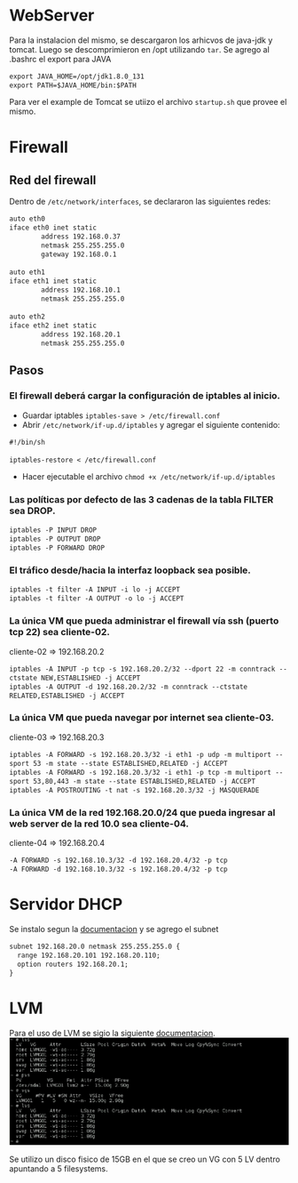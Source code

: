 # WebServer
Para la instalacion del mismo, se descargaron los arhicvos de java-jdk y tomcat. Luego se descomprimieron en /opt utilizando `tar`. Se agrego al .bashrc el export para JAVA
```
export JAVA_HOME=/opt/jdk1.8.0_131
export PATH=$JAVA_HOME/bin:$PATH
```

Para ver el example de Tomcat se utiizo el archivo `startup.sh` que provee el mismo.

# Firewall
## Red del firewall
Dentro de `/etc/network/interfaces`, se declararon las siguientes redes:
```
auto eth0
iface eth0 inet static
        address 192.168.0.37
        netmask 255.255.255.0
        gateway 192.168.0.1
        
auto eth1
iface eth1 inet static
        address 192.168.10.1
        netmask 255.255.255.0
        
auto eth2
iface eth2 inet static
        address 192.168.20.1
        netmask 255.255.255.0
```

## Pasos
### El firewall deberá cargar la configuración de iptables al inicio.

- Guardar iptables  `iptables-save > /etc/firewall.conf`
- Abrir `/etc/network/if-up.d/iptables` y agregar el siguiente contenido:
```
#!/bin/sh

iptables-restore < /etc/firewall.conf
```
- Hacer ejecutable el archivo `chmod +x /etc/network/if-up.d/iptables`

### Las políticas por defecto de las 3 cadenas de la tabla FILTER sea DROP.
```
iptables -P INPUT DROP
iptables -P OUTPUT DROP
iptables -P FORWARD DROP
```

### El tráfico desde/hacia la interfaz loopback sea posible.
```
iptables -t filter -A INPUT -i lo -j ACCEPT
iptables -t filter -A OUTPUT -o lo -j ACCEPT
```

### La única VM que pueda administrar el firewall vía ssh (puerto tcp 22) sea cliente-02.
cliente-02 => 192.168.20.2
```
iptables -A INPUT -p tcp -s 192.168.20.2/32 --dport 22 -m conntrack --ctstate NEW,ESTABLISHED -j ACCEPT
iptables -A OUTPUT -d 192.168.20.2/32 -m conntrack --ctstate RELATED,ESTABLISHED -j ACCEPT
```

### La única VM que pueda navegar por internet sea cliente-03.
cliente-03 => 192.168.20.3
```
iptables -A FORWARD -s 192.168.20.3/32 -i eth1 -p udp -m multiport --sport 53 -m state --state ESTABLISHED,RELATED -j ACCEPT
iptables -A FORWARD -s 192.168.20.3/32 -i eth1 -p tcp -m multiport --sport 53,80,443 -m state --state ESTABLISHED,RELATED -j ACCEPT
iptables -A POSTROUTING -t nat -s 192.168.20.3/32 -j MASQUERADE
```

### La única VM de la red 192.168.20.0/24 que pueda ingresar al web server de la red 10.0 sea cliente-04.
cliente-04 => 192.168.20.4
```
-A FORWARD -s 192.168.10.3/32 -d 192.168.20.4/32 -p tcp
-A FORWARD -d 192.168.10.3/32 -s 192.168.20.4/32 -p tcp
```

# Servidor DHCP
Se instalo segun la [documentacion](https://servidordebian.org/es/wheezy/intranet/dhcp/server) y se agrego el subnet
```
subnet 192.168.20.0 netmask 255.255.255.0 {
  range 192.168.20.101 192.168.20.110;
  option routers 192.168.20.1;
}
```

# LVM
Para el uso de LVM se sigio la siguiente [documentacion](https://techencyclopedia.wordpress.com/2018/03/11/how-to-install-debian-8-by-manually-creating-lvm-linux-partitions/).
![LVM](https://raw.githubusercontent.com/alfijuan/up-ca-tp-integrador/master/lvm-client02.png)

Se utilizo un disco fisico de 15GB en el que se creo un VG con 5 LV dentro apuntando a 5 filesystems.
